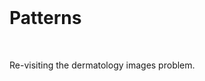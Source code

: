 <br>

# Patterns

<br>

Re-visiting the dermatology images problem.

<br>
<br>

<br>
<br>

<br>
<br>

<br>
<br>
